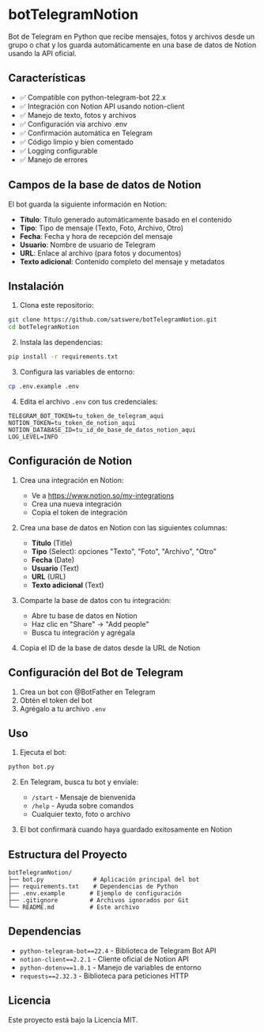 # botTelegramNotion

Bot de Telegram en Python que recibe mensajes, fotos y archivos desde un grupo o chat y los guarda automáticamente en una base de datos de Notion usando la API oficial.

## Características

- ✅ Compatible con python-telegram-bot 22.x
- ✅ Integración con Notion API usando notion-client
- ✅ Manejo de texto, fotos y archivos
- ✅ Configuración via archivo .env
- ✅ Confirmación automática en Telegram
- ✅ Código limpio y bien comentado
- ✅ Logging configurable
- ✅ Manejo de errores

## Campos de la base de datos de Notion

El bot guarda la siguiente información en Notion:

- **Título**: Título generado automáticamente basado en el contenido
- **Tipo**: Tipo de mensaje (Texto, Foto, Archivo, Otro)
- **Fecha**: Fecha y hora de recepción del mensaje
- **Usuario**: Nombre de usuario de Telegram
- **URL**: Enlace al archivo (para fotos y documentos)
- **Texto adicional**: Contenido completo del mensaje y metadatos

## Instalación

1. Clona este repositorio:
```bash
git clone https://github.com/satswere/botTelegramNotion.git
cd botTelegramNotion
```

2. Instala las dependencias:
```bash
pip install -r requirements.txt
```

3. Configura las variables de entorno:
```bash
cp .env.example .env
```

4. Edita el archivo `.env` con tus credenciales:
```env
TELEGRAM_BOT_TOKEN=tu_token_de_telegram_aqui
NOTION_TOKEN=tu_token_de_notion_aqui
NOTION_DATABASE_ID=tu_id_de_base_de_datos_notion_aqui
LOG_LEVEL=INFO
```

## Configuración de Notion

1. Crea una integración en Notion:
   - Ve a https://www.notion.so/my-integrations
   - Crea una nueva integración
   - Copia el token de integración

2. Crea una base de datos en Notion con las siguientes columnas:
   - **Título** (Title)
   - **Tipo** (Select): opciones "Texto", "Foto", "Archivo", "Otro"
   - **Fecha** (Date)
   - **Usuario** (Text)
   - **URL** (URL)
   - **Texto adicional** (Text)

3. Comparte la base de datos con tu integración:
   - Abre tu base de datos en Notion
   - Haz clic en "Share" → "Add people"
   - Busca tu integración y agrégala

4. Copia el ID de la base de datos desde la URL de Notion

## Configuración del Bot de Telegram

1. Crea un bot con @BotFather en Telegram
2. Obtén el token del bot
3. Agrégalo a tu archivo `.env`

## Uso

1. Ejecuta el bot:
```bash
python bot.py
```

2. En Telegram, busca tu bot y envíale:
   - `/start` - Mensaje de bienvenida
   - `/help` - Ayuda sobre comandos
   - Cualquier texto, foto o archivo

3. El bot confirmará cuando haya guardado exitosamente en Notion

## Estructura del Proyecto

```
botTelegramNotion/
├── bot.py              # Aplicación principal del bot
├── requirements.txt    # Dependencias de Python
├── .env.example       # Ejemplo de configuración
├── .gitignore         # Archivos ignorados por Git
└── README.md          # Este archivo
```

## Dependencias

- `python-telegram-bot==22.4` - Biblioteca de Telegram Bot API
- `notion-client==2.2.1` - Cliente oficial de Notion API
- `python-dotenv==1.0.1` - Manejo de variables de entorno
- `requests==2.32.3` - Biblioteca para peticiones HTTP

## Licencia

Este proyecto está bajo la Licencia MIT.
